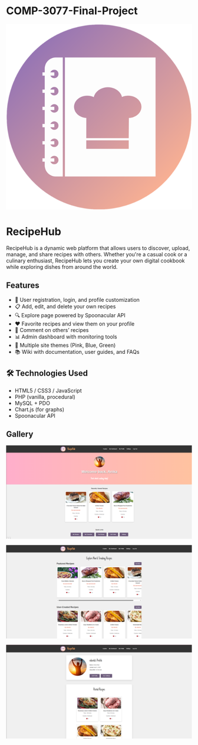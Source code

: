 # COMP-3077-Final-Project

![Logo](root/assets/img/logo.png)

# RecipeHub

RecipeHub is a dynamic web platform that allows users to discover, upload, manage, and share recipes with others. Whether you're a casual cook or a culinary enthusiast, RecipeHub lets you create your own digital cookbook while exploring dishes from around the world.

## Features

- 👤 User registration, login, and profile customization
- 📋 Add, edit, and delete your own recipes
- 🔍 Explore page powered by Spoonacular API
- ❤️ Favorite recipes and view them on your profile
- 💬 Comment on others’ recipes
- 📊 Admin dashboard with monitoring tools
- 🎨 Multiple site themes (Pink, Blue, Green)
- 📚 Wiki with documentation, user guides, and FAQs

## 🛠 Technologies Used

- HTML5 / CSS3 / JavaScript
- PHP (vanilla, procedural)
- MySQL + PDO
- Chart.js (for graphs)
- Spoonacular API

## Gallery

![Dashboard Screenshot](root/assets/img/dashboardmd.png)

![Explore Screenshot](root/assets/img/exploremd.png)

![Profile Screenshot](root/assets/img/profilemd.png)
